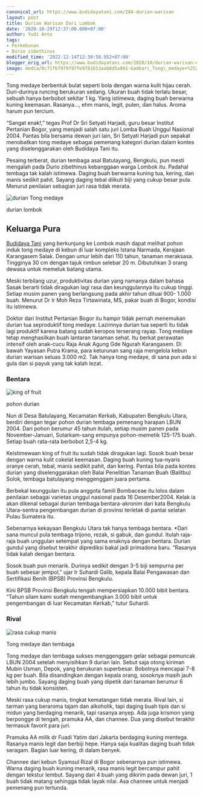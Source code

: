 ```yaml
---
canonical_url: https://www.budidayatani.com/284-durian-warisan
layout: post
title: Durian Warisan Dari Lombok
date: '2020-10-29T12:37:00.000+07:00'
author: Yudi Anto
tags:
- Perkebunan
- Durio zibethinus
modified_time: '2022-12-14T12:30:58.952+07:00'
blogger_orig_url: https://www.budidayatani.com/2020/10/durian-warisan-dari-lombok.html
image: media/0c71fb7979f97fe9781653aab8d5a091-Gambar\_Tong\_medaye+%25282%2529\_1280x720.jpg
---
```

Tong medaye berbentuk bulat seperti bola dengan warna kulit hijau cerah. Duri-durinya runcing berukuran sedang. Ukuran buah tidak terlalu besar, sebuah hanya berbobot sekitar 1 kg. Yang istimewa, daging buah berwarna kuning keemasan. Rasanya..., ehm manis, legit, pulen, dan halus. Aroma harum pun tercium.

 “Sangat enak!,” tegas Prof Dr Sri Setyati Harjadi, guru besar Institut Pertanian Bogor, yang menjadi salah satu juri Lomba Buah Unggul Nasional 2004. Pantas bila bersama dewan juri lain, Sri Setyati Harjadi pun sepakat menobatkan tong medaye sebagai pemenang kategori durian dalam kontes yang diselenggarakan oleh Budidaya Tani itu.

 Pesaing terberat, durian tembaga asal Batulayang, Bengkulu, pun mesti mengalah pada Durio zibethinus kebanggaan warga Lombok itu. Padahal tembaga tak kalah istimewa. Daging buah berwarna kuning tua, kering, dan manis sedikit pahit. Sayang daging tebal diikuti biji yang cukup besar pula. Menurut penilaian sebagian juri rasa tidak merata.

 ![durian Tong medaye](https://blogger.googleusercontent.com/img/b/R29vZ2xl/AVvXsEgamX3ZN3KvqlSN6gsNRRi48ox2YdyXX4A0rCbvhFRWgJyWks5rqJuJtjYcvuoLx81RUFCcwxA1XEius_mX0sgM2qNj-dpre4mOq_awF06V6EsryRRy5B-C2ciBzLfCvUg1QTmFLg0pRuzT/s0/Gambar_Tong_medaye+%25282%2529_1280x720.jpg "durian dari lombok") 

durian lombok

## Keluarga Pura

 [Budidaya Tani](http://budidayatani.com/) yang berkunjung ke Lombok masih dapat melihat pohon induk tong medaye di kebun di luar kompleks Istana Narmada, Kerajaan Karangasem Salak. Dengan umur lebih dari 110 tahun, tanaman meraksasa. Tingginya 30 cm dengan tajuk rimbun selebar 20 m. Dibutuhkan 3 orang dewasa untuk memeluk batang utama.

 Meski terbilang uzur, produktivitas durian yang namanya dalam bahasa Sasak berarti tidak diragukan lagi rasa dan keunggulannya itu cukup tinggi. Setiap musim panen yang berlangsung pada akhir tahun dituai 900- 1.000 buah. Menurut Dr Ir Moh Reza Tirtawinata, MS, pakar buah di Bogor, kondisi itu istimewa.

 Doktor dari Institut Pertanian Bogor itu hampir tidak pernah menemukan durian tua seproduktif tong medaye. Lazimnya durian tua seperti itu tidak lagi produktif karena batang sudah keropos terserang rayap. Tong medaye tetap menghasilkan buah lantaran tanaman sehat. Itu berkat perawatan intensif oleh anak-cucu Raja Anak Agung Gde Ngurah Karangasem. Di bawah Yayasan Putra Krama, para keturunan sang raja mengelola kebun durian warisan seluas 3.000 m2. Tak hanya tong medaye, di sana pun ada si gula dan si payuk yang tak kalah lezat.

 ### Bentara

 ![king of fruit](https://blogger.googleusercontent.com/img/b/R29vZ2xl/AVvXsEjTTTNecvOECUVLboF5k34Sq0OauR2zg9EhgkTGHVS-d6DmVoGelDJ8nODVq67Jh8L8GxAjQaKlzOh8rHR49E7ftWGYNss4jxojfHVXvVIPQgs6zXsViCf1WbjZRjcQuZA4Qs1vIrkVtXsD/s0/Gambar_Tong_medaye_1280x720.jpg "Sosok buah besar") 

pohon durian

Nun di Desa Batulayang, Kecamatan Kerkab, Kabupaten Bengkulu Utara, berdiri dengan tegar pohon durian tembaga pemenang harapan LBUN 2004. Dari pohon berumur 45 tahun itulah, setiap musim panen pada November-Januari, Sutarkam-sang empunya pohon-memetik 125-175 buah. Setiap buah rata-rata berbobot 2,5-4 kg.

 Keistimewaan king of fruit itu sudah tidak diragukan lagi. Sosok buah besar dengan warna kulit cokelat keemasan. Daging buah kuning tua-nyaris oranye cerah, tebal, manis sedikit pahit, dan kering. Pantas bila pada kontes durian yang diselenggarakan oleh Balai Penelitian Tanaman Buah (Balitbu) Solok, tembaga batulayang menggenggam juara pertama.

 Berbekal keunggulan itu pula anggota famili Bombaceae itu lolos dalam penilaian sebagai varietas unggul nasional pada 16 Desember2004. Kelak ia akan dikenal sebagai durian tembaga bentara-akronim dari kata Bengkulu Utara-sentra pengembangan durian di provinsi terletak di pantai selatan Pulau Sumatera itu.

 Sebenarnya kekayaan Bengkulu Utara tak hanya tembaga bentara. \*Dari sana muncul pula tembaga trijono, rezak, si gabuk, dan gundul. Itulah raja-raja buah unggulan setempat yang sama enaknya dengan bentara. Durian gundul yang disebut terakhir diprediksi bakal jadi primadona baru. “Rasanya tidak kalah dengan bentara.

 Sosok buah pun menarik. Durinya sedikit dengan 3-5 biji sempurna per buah sebesar jempol,” ujar Ir Suhardi Galib, kepala Balai Pengawasan dan Sertifikasi Benih (BPSB) Provinsi Bengkulu.

 Kini BPSB Provinsi Bengkulu tengah mempersiapkan 10.000 bibit bentara. “Tahun silam kami sudah mengembangkan 3.000 bibit untuk pengembangan di luar Kecamatan Kerkab,” tutur Suhardi.

 ### Rival

 ![rasa cukup manis](https://blogger.googleusercontent.com/img/b/R29vZ2xl/AVvXsEgD1N6wBlgNlfo5WrLvwyI_WWeRO_qWFvNLIDSWE1FNfd-WaKuMRlKjBKLlipeSkIj-vtY4eEgOM-FW-U9OeA789ULom96HWm9fKJehe5yJi7QQTBlIJtv6eJV6CatxO4zdOe16tozmbInu/s0/Gambar_duren_Tong_medaye_1280x720.jpg "Buah besar dan manis") 

Tong medaye dan tembaga

Tong medaye dan tembaga sukses menggenggam gelar sebagai pemuncak LBUN 2004 setelah menyisihkan 9 durian lain. Sebut saja otong kiriman Mubin Usman, Depok, yang berukuran superbesar. Bobotnya mencapai 7-8 kg per buah. Bila disandingkan dengan kepala orang, sosoknya masih jauh lebih jumbo. Sayang daging buah yang dipetik dari tanaman berumur 6 tahun itu tidak konsisten.

 Meski rasa cukup manis, tingkat kematangan tidak merata. Rival lain, si tarman yang beraroma tajam dan alkoholik, tapi daging buah tipis dan si midun yang berdaging menarik, tapi rasanya anyep. Ada juga krismon yang berpongge di tengah, pramuka AA, dan channee. Dua yang disebut terakhir termasuk favorit para juri.

 Pramuka AA milik dr Fuadi Yatim dari Jakarta berdaging kuning mentega. Rasanya manis legit dan berbiji hepe. Hanya saja kualitas daging buah tidak seragam. Bagian luar kering, di dalam benyek.

 Channee dari kebun Syamsul Rizal di Bogor sebenarnya pun istimewa. Warna daging buah kuning menarik, rasa manis legit bercampur pahit dengan tekstur lembut. Sayang dari 4 buah yang dikirim pada dewan juri, 1 buah tidak matang sehingga tidak layak nilai. Asa channee untuk menjadi pemenang pun tertunda.

